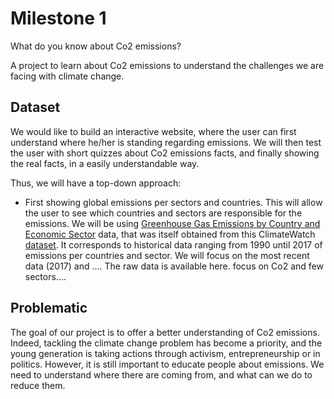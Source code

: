 # Milestone 1

What do you know about Co2 emissions?

A project to learn about Co2 emissions to understand the challenges we are facing with climate change. 

## Dataset

We would like to build an interactive website, where the user can first understand where he/her is standing regarding emissions.
We will then test the user with short quizzes about Co2 emissions facts, and finally showing the real facts, in a easily understandable way.

Thus, we will have a top-down approach:

- First showing global emissions per sectors and countries. This will allow the user to see which countries and sectors are responsible for the emissions. We
will be using [Greenhouse Gas Emissions by Country and Economic Sector](https://resourcewatch.org/data/explore/cli008-Greenhouse-Gas-Emissions-by-Country-and-Sector-Full-Longform?hash=layers&section=Discover&zoom=1&lat=0&lng=0&pitch=0&bearing=0&basemap=dark&labels=light&layers=%255B%257B%2522dataset%2522%253A%2522a290675c-9528-4a51-8201-f6c2d7848744%2522%252C%2522opacity%2522%253A1%252C%2522layer%2522%253A%2522c0c8ee6e-5cd4-4c9d-bd10-ce6545b26fef%2522%257D%255D&page=1&sort=most-viewed&sortDirection=-1) data, that was itself obtained from this ClimateWatch [dataset](https://www.climatewatchdata.org/data-explorer/historical-emissions?historical-emissions-data-sources=71&historical-emissions-gases=246&historical-emissions-regions=All%20Selected&historical-emissions-sectors=843&page=3#data).
It corresponds to historical data ranging from 1990 until 2017 of emissions per countries and sector. We will focus on the most recent data (2017) and ....
The raw data is available here.
focus on Co2 and few sectors....


## Problematic

The goal of our project is to offer a better understanding of Co2 emissions. Indeed, tackling the climate change problem has become a priority, and the young 
generation is taking actions through activism, entrepreneurship or in politics. 
However, it is still important to educate people about emissions. We need to understand where there are coming from, and what can we do to reduce them.
